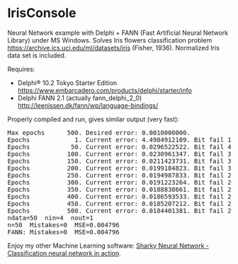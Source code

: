 # IrisConsole
Neural Network example with Delphi + FANN (Fast Artificial Neural Network Library) under MS Windows.
Solves Iris flowers classification problem https://archive.ics.uci.edu/ml/datasets/iris (Fisher, 1936).
Normalized Iris data set is included.

Requires:
* Delphi® 10.2 Tokyo Starter Edition https://www.embarcadero.com/products/delphi/starter/info
* Delphi FANN 2.1 (actually fann_delphi_2_0) http://leenissen.dk/fann/wp/language-bindings/

Properly compiled and run, gives similar output (very fast):
<pre>
Max epochs      500. Desired error: 0.0010000000.
Epochs            1. Current error: 4.4984912109. Bit fail 100.
Epochs           50. Current error: 0.0296522522. Bit fail 4.
Epochs          100. Current error: 0.0230961347. Bit fail 3.
Epochs          150. Current error: 0.0211423731. Bit fail 3.
Epochs          200. Current error: 0.0199184823. Bit fail 3.
Epochs          250. Current error: 0.0194987833. Bit fail 2.
Epochs          300. Current error: 0.0191223264. Bit fail 2.
Epochs          350. Current error: 0.0188838661. Bit fail 2.
Epochs          400. Current error: 0.0186593533. Bit fail 2.
Epochs          450. Current error: 0.0185207212. Bit fail 2.
Epochs          500. Current error: 0.0184401381. Bit fail 2.
ndata=50  nin=4  nout=1
n=50  Mistakes=0  MSE=0.004796
FANN: Mistakes=0  MSE=0.004796
</pre>

Enjoy my other Machine Learning software:
<a href="http://sharktime.com/us_SharkyNeuralNetwork.html">Sharky Neural Network - Classification neural network in action</a>.
